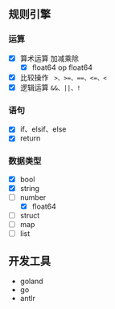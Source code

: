 ## 规则引擎

### 运算
- [x] 算术运算 加减乘除
  - [x] float64 op float64
- [x] 比较操作 ``` >、>=、==、<=、<```
- [x] 逻辑运算 ```&&、||、! ```

### 语句
- [x] if、elsif、else
- [x] return

### 数据类型
- [x] bool
- [x] string
- [ ] number
  - [x] float64
- [ ] struct
- [ ] map
- [ ] list

## 开发工具
- goland
- go
- antlr
